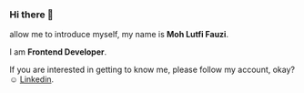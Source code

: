 ### Hi there 👋

allow me to introduce myself, my name is **Moh Lutfi Fauzi**.

I am **Frontend Developer**.

If you are interested in getting to know me, please follow my account, okay? :relaxed: [Linkedin](https://www.linkedin.com/in/mohlutfifauzi/).
